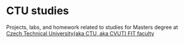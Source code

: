 # CTU studies
Projects, labs, and homework related to studies for Masters degree at [Czech Technical University(aka CTU, aka CVUT) FIT faculty](http://fit.cvut.cz)

